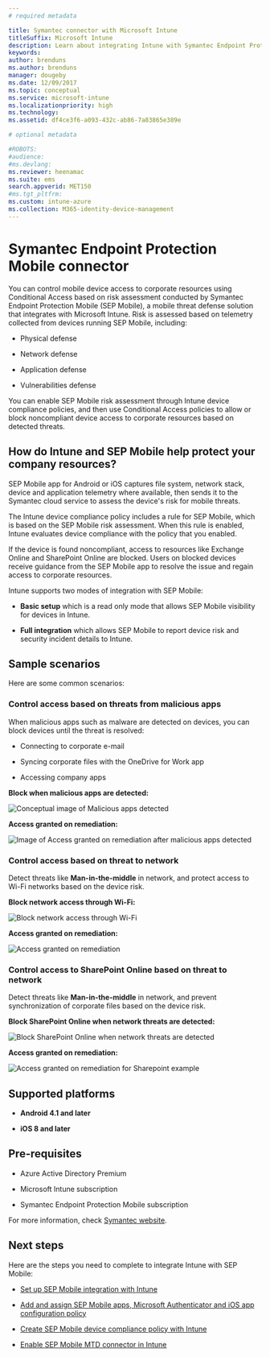 ```yaml
---
# required metadata

title: Symantec connector with Microsoft Intune
titleSuffix: Microsoft Intune
description: Learn about integrating Intune with Symantec Endpoint Protection Mobile to control mobile device access to your corporate resources.
keywords:
author: brenduns
ms.author: brenduns
manager: dougeby
ms.date: 12/09/2017
ms.topic: conceptual
ms.service: microsoft-intune
ms.localizationpriority: high
ms.technology:
ms.assetid: df4ce3f6-a093-432c-ab86-7a83865e389e

# optional metadata

#ROBOTS:
#audience:
#ms.devlang:
ms.reviewer: heenamac
ms.suite: ems
search.appverid: MET150
#ms.tgt_pltfrm:
ms.custom: intune-azure
ms.collection: M365-identity-device-management
---
```


# Symantec Endpoint Protection Mobile connector

You can control mobile device access to corporate resources using Conditional Access based on risk assessment conducted by Symantec Endpoint Protection Mobile (SEP Mobile), a mobile threat defense solution that integrates with Microsoft Intune. Risk is assessed based on telemetry collected from devices running SEP Mobile, including:

- Physical defense

- Network defense

- Application defense

- Vulnerabilities defense

You can enable SEP Mobile risk assessment through Intune device compliance policies, and then use Conditional Access policies to allow or block noncompliant device access to corporate resources based on detected threats.

## How do Intune and SEP Mobile help protect your company resources?

SEP Mobile app for Android or iOS captures file system, network stack, device and application telemetry where available, then sends it to the Symantec cloud service to assess the device's risk for mobile threats.

The Intune device compliance policy includes a rule for SEP Mobile, which is based on the SEP Mobile risk assessment. When this rule is enabled, Intune evaluates device compliance with the policy that you enabled.

If the device is found noncompliant, access to resources like Exchange Online and SharePoint Online are blocked. Users on blocked devices receive guidance from the SEP Mobile app to resolve the issue and regain access to corporate resources.

Intune supports two modes of integration with SEP Mobile:

- **Basic setup** which is a read only mode that allows SEP Mobile visibility for devices in Intune.

- **Full integration** which allows SEP Mobile to report device risk and security incident details to Intune.

## Sample scenarios

Here are some common scenarios:

### Control access based on threats from malicious apps

When malicious apps such as malware are detected on devices, you can block devices until the threat is resolved:

- Connecting to corporate e-mail

- Syncing corporate files with the OneDrive for Work app

- Accessing company apps

**Block when malicious apps are detected:**

![Conceptual image of Malicious apps detected](./media/symantec-arch-1.png)

**Access granted on remediation:**

![Image of Access granted on remediation after malicious apps detected](./media/symantec-arch-2.png)

### Control access based on threat to network

Detect threats like **Man-in-the-middle** in network, and protect access to Wi-Fi networks based on the device risk.

**Block network access through Wi-Fi:**

![Block network access through Wi-Fi](./media/symantec-arch-3.png)

**Access granted on remediation:**

![Access granted on remediation](./media/symantec-arch-4.png)

### Control access to SharePoint Online based on threat to network

Detect threats like **Man-in-the-middle** in network, and prevent synchronization of corporate files based on the device risk.

**Block SharePoint Online when network threats are detected:**

![Block SharePoint Online when network threats are detected](./media/symantec-arch-5.png)

**Access granted on remediation:**

![Access granted on remediation for Sharepoint example](./media/symantec-arch-6.png)

## Supported platforms

- **Android 4.1 and later**

- **iOS 8 and later**

## Pre-requisites

- Azure Active Directory Premium

- Microsoft Intune subscription

- Symantec Endpoint Protection Mobile subscription

For more information, check [Symantec website](https://www.skycure.com/skycure-microsoft-integration/).

## Next steps

Here are the steps you need to complete to integrate Intune with SEP Mobile:

- [Set up SEP Mobile integration with Intune](skycure-mtd-connector-integration.md)

- [Add and assign SEP Mobile apps, Microsoft Authenticator and iOS app configuration policy](mtd-apps-ios-app-configuration-policy-add-assign.md)

- [Create SEP Mobile device compliance policy with Intune](mtd-device-compliance-policy-create.md)

- [Enable SEP Mobile MTD connector in Intune](mtd-connector-enable.md)

